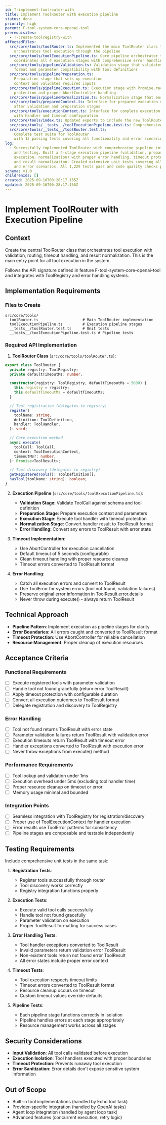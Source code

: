 ```yaml
---
id: T-implement-toolrouter-with
title: Implement ToolRouter with execution pipeline
status: done
priority: high
parent: F-tool-system-core-openai-tool
prerequisites:
  - T-create-toolregistry-with
affectedFiles:
  src/core/tools/toolRouter.ts: Implemented the main ToolRouter class that
    orchestrates tool execution through the pipeline
  src/core/tools/toolExecutionPipeline.ts: Core pipeline orchestrator that
    coordinates all 4 execution stages with comprehensive error handling
  src/core/tools/pipelineValidation.ts: Validation stage that validates ToolCall
    format and parameter compatibility with tool definitions
  src/core/tools/pipelinePreparation.ts:
    Preparation stage that sets up execution
    context and validates required inputs
  src/core/tools/pipelineExecution.ts: Execution stage with Promise.race timeout
    protection and proper AbortController handling
  src/core/tools/pipelineNormalization.ts: Normalization stage that ensures consistent ToolResult format and metadata
  src/core/tools/preparedContext.ts: Interface for prepared execution context
    after validation and preparation stages
  src/core/tools/executionContext.ts: Interface for complete execution context
    with handler and timeout configuration
  src/core/tools/index.ts: Updated exports to include the new ToolRouter class
  src/core/tools/__tests__/toolExecutionPipeline.test.ts: Comprehensive test suite for all pipeline stages with 19 passing tests
  src/core/tools/__tests__/toolRouter.test.ts:
    Complete test suite for ToolRouter
    with 13 passing tests covering all functionality and error scenarios
log:
  - Successfully implemented ToolRouter with comprehensive pipeline integration
    and testing. Built a 4-stage execution pipeline (validation, preparation,
    execution, normalization) with proper error handling, timeout protection,
    and result normalization. Created extensive unit tests covering all stages
    and error scenarios. All 1,229 tests pass and code quality checks pass.
schema: v1.0
childrenIds: []
created: 2025-09-16T00:28:17.155Z
updated: 2025-09-16T00:28:17.155Z
---
```


# Implement ToolRouter with Execution Pipeline

## Context

Create the central ToolRouter class that orchestrates tool execution with validation, routing, timeout handling, and result normalization. This is the main entry point for all tool execution in the system.

Follows the API signature defined in feature F-tool-system-core-openai-tool and integrates with ToolRegistry and error handling systems.

## Implementation Requirements

### Files to Create

```
src/core/tools/
  toolRouter.ts                    # Main ToolRouter implementation
  toolExecutionPipeline.ts         # Execution pipeline stages
  __tests__/toolRouter.test.ts     # Unit tests
  __tests__/toolExecutionPipeline.test.ts # Pipeline tests
```

### Required API Implementation

1. **ToolRouter Class** (`src/core/tools/toolRouter.ts`):

```typescript
export class ToolRouter {
  private registry: ToolRegistry;
  private defaultTimeoutMs: number;

  constructor(registry: ToolRegistry, defaultTimeoutMs = 5000) {
    this.registry = registry;
    this.defaultTimeoutMs = defaultTimeoutMs;
  }

  // Tool registration (delegates to registry)
  register(
    toolName: string,
    definition: ToolDefinition,
    handler: ToolHandler,
  ): void;

  // Core execution method
  async execute(
    toolCall: ToolCall,
    context: ToolExecutionContext,
    timeoutMs?: number,
  ): Promise<ToolResult>;

  // Tool discovery (delegates to registry)
  getRegisteredTools(): ToolDefinition[];
  hasTool(toolName: string): boolean;
}
```

2. **Execution Pipeline** (`src/core/tools/toolExecutionPipeline.ts`):
   - **Validation Stage**: Validate ToolCall against schema and tool definition
   - **Preparation Stage**: Prepare execution context and parameters
   - **Execution Stage**: Execute tool handler with timeout protection
   - **Normalization Stage**: Convert handler result to ToolResult format
   - **Error Handling**: Convert any errors to ToolResult with error state

3. **Timeout Implementation**:
   - Use AbortController for execution cancellation
   - Default timeout of 5 seconds (configurable)
   - Clean timeout handling with proper resource cleanup
   - Timeout errors converted to ToolResult format

4. **Error Handling**:
   - Catch all execution errors and convert to ToolResult
   - Use ToolError for system errors (tool not found, validation failures)
   - Preserve original error information in ToolResult.error.details
   - Never throw during execute() - always return ToolResult

## Technical Approach

- **Pipeline Pattern**: Implement execution as pipeline stages for clarity
- **Error Boundaries**: All errors caught and converted to ToolResult format
- **Timeout Protection**: Use AbortController for reliable cancellation
- **Resource Management**: Proper cleanup of execution resources

## Acceptance Criteria

### Functional Requirements

- [ ] Execute registered tools with parameter validation
- [ ] Handle tool not found gracefully (return error ToolResult)
- [ ] Apply timeout protection with configurable duration
- [ ] Convert all execution outcomes to ToolResult format
- [ ] Delegate registration and discovery to ToolRegistry

### Error Handling

- [ ] Tool not found returns ToolResult with error state
- [ ] Parameter validation failures return ToolResult with validation error
- [ ] Execution timeouts return ToolResult with timeout error
- [ ] Handler exceptions converted to ToolResult with execution error
- [ ] Never throw exceptions from execute() method

### Performance Requirements

- [ ] Tool lookup and validation under 1ms
- [ ] Execution overhead under 5ms (excluding tool handler time)
- [ ] Proper resource cleanup on timeout or error
- [ ] Memory usage minimal and bounded

### Integration Points

- [ ] Seamless integration with ToolRegistry for registration/discovery
- [ ] Proper use of ToolExecutionContext for handler execution
- [ ] Error results use ToolError patterns for consistency
- [ ] Pipeline stages are composable and testable independently

## Testing Requirements

Include comprehensive unit tests in the same task:

1. **Registration Tests**:
   - Register tools successfully through router
   - Tool discovery works correctly
   - Registry integration functions properly

2. **Execution Tests**:
   - Execute valid tool calls successfully
   - Handle tool not found gracefully
   - Parameter validation on execution
   - Proper ToolResult formatting for success cases

3. **Error Handling Tests**:
   - Tool handler exceptions converted to ToolResult
   - Invalid parameters return validation error ToolResult
   - Non-existent tools return not found error ToolResult
   - All error states include proper error context

4. **Timeout Tests**:
   - Tool execution respects timeout limits
   - Timeout errors converted to ToolResult format
   - Resource cleanup occurs on timeout
   - Custom timeout values override defaults

5. **Pipeline Tests**:
   - Each pipeline stage functions correctly in isolation
   - Pipeline handles errors at each stage appropriately
   - Resource management works across all stages

## Security Considerations

- **Input Validation**: All tool calls validated before execution
- **Execution Isolation**: Tool handlers executed with proper boundaries
- **Timeout Protection**: Prevents runaway tool execution
- **Error Sanitization**: Error details don't expose sensitive system information

## Out of Scope

- Built-in tool implementations (handled by Echo tool task)
- Provider-specific integration (handled by OpenAI tasks)
- Agent loop integration (handled by agent loop task)
- Advanced features (concurrent execution, retry logic)
